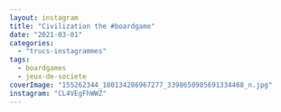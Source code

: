 ```yaml
---
layout: instagram
title: "Civilization the #boardgame"
date: "2021-03-01"
categories: 
  - "trucs-instagrammes"
tags: 
  - boardgames
  - jeux-de-societe
coverImage: "155262344_180134286967277_3398650985691334468_n.jpg"
instagram: "CL4VEgFhWWZ"
---
```


